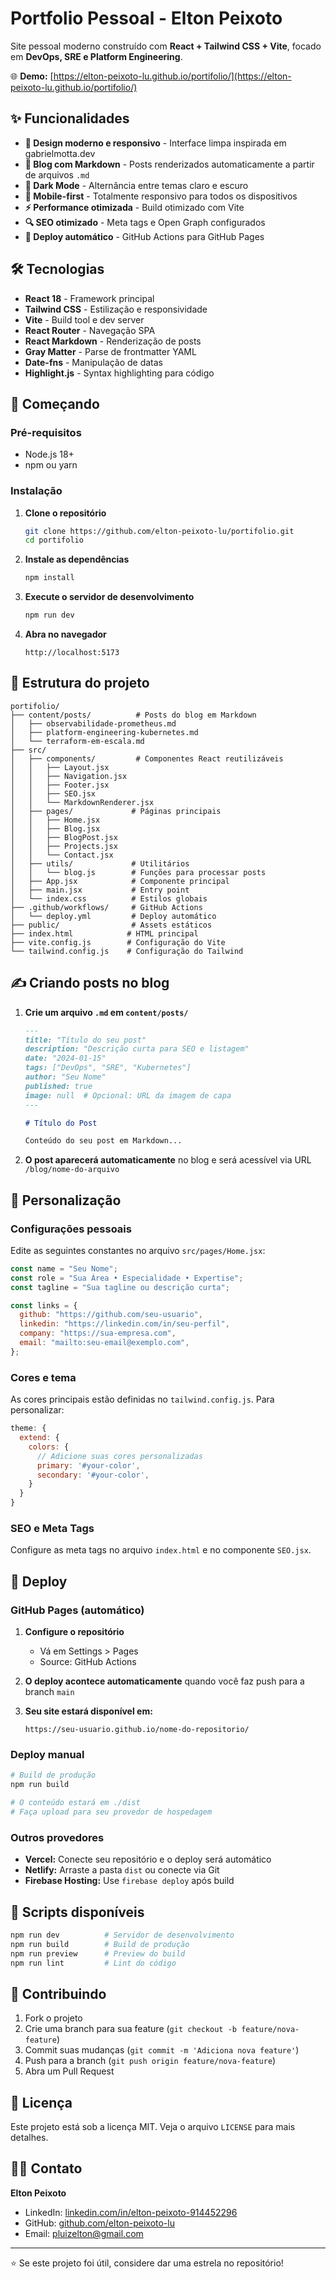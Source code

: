 # Portfolio Pessoal - Elton Peixoto

Site pessoal moderno construído com **React + Tailwind CSS + Vite**, focado em **DevOps, SRE e Platform Engineering**.

🌐 **Demo:** [https://elton-peixoto-lu.github.io/portifolio/](https://elton-peixoto-lu.github.io/portifolio/)

## ✨ Funcionalidades

- **🎨 Design moderno e responsivo** - Interface limpa inspirada em gabrielmotta.dev
- **📝 Blog com Markdown** - Posts renderizados automaticamente a partir de arquivos `.md`
- **🌙 Dark Mode** - Alternância entre temas claro e escuro
- **📱 Mobile-first** - Totalmente responsivo para todos os dispositivos
- **⚡ Performance otimizada** - Build otimizado com Vite
- **🔍 SEO otimizado** - Meta tags e Open Graph configurados
- **🚀 Deploy automático** - GitHub Actions para GitHub Pages

## 🛠️ Tecnologias

- **React 18** - Framework principal
- **Tailwind CSS** - Estilização e responsividade
- **Vite** - Build tool e dev server
- **React Router** - Navegação SPA
- **React Markdown** - Renderização de posts
- **Gray Matter** - Parse de frontmatter YAML
- **Date-fns** - Manipulação de datas
- **Highlight.js** - Syntax highlighting para código

## 🚀 Começando

### Pré-requisitos

- Node.js 18+
- npm ou yarn

### Instalação

1. **Clone o repositório**
   ```bash
   git clone https://github.com/elton-peixoto-lu/portifolio.git
   cd portifolio
   ```

2. **Instale as dependências**
   ```bash
   npm install
   ```

3. **Execute o servidor de desenvolvimento**
   ```bash
   npm run dev
   ```

4. **Abra no navegador**
   ```
   http://localhost:5173
   ```

## 📁 Estrutura do projeto

```
portifolio/
├── content/posts/          # Posts do blog em Markdown
│   ├── observabilidade-prometheus.md
│   ├── platform-engineering-kubernetes.md
│   └── terraform-em-escala.md
├── src/
│   ├── components/         # Componentes React reutilizáveis
│   │   ├── Layout.jsx
│   │   ├── Navigation.jsx
│   │   ├── Footer.jsx
│   │   ├── SEO.jsx
│   │   └── MarkdownRenderer.jsx
│   ├── pages/             # Páginas principais
│   │   ├── Home.jsx
│   │   ├── Blog.jsx
│   │   ├── BlogPost.jsx
│   │   ├── Projects.jsx
│   │   └── Contact.jsx
│   ├── utils/             # Utilitários
│   │   └── blog.js        # Funções para processar posts
│   ├── App.jsx            # Componente principal
│   ├── main.jsx           # Entry point
│   └── index.css          # Estilos globais
├── .github/workflows/     # GitHub Actions
│   └── deploy.yml         # Deploy automático
├── public/                # Assets estáticos
├── index.html            # HTML principal
├── vite.config.js        # Configuração do Vite
└── tailwind.config.js    # Configuração do Tailwind
```

## ✍️ Criando posts no blog

1. **Crie um arquivo `.md` em `content/posts/`**
   ```markdown
   ---
   title: "Título do seu post"
   description: "Descrição curta para SEO e listagem"
   date: "2024-01-15"
   tags: ["DevOps", "SRE", "Kubernetes"]
   author: "Seu Nome"
   published: true
   image: null  # Opcional: URL da imagem de capa
   ---

   # Título do Post

   Conteúdo do seu post em Markdown...
   ```

2. **O post aparecerá automaticamente** no blog e será acessível via URL `/blog/nome-do-arquivo`

## 🎨 Personalização

### Configurações pessoais

Edite as seguintes constantes no arquivo `src/pages/Home.jsx`:

```javascript
const name = "Seu Nome";
const role = "Sua Área • Especialidade • Expertise";
const tagline = "Sua tagline ou descrição curta";

const links = {
  github: "https://github.com/seu-usuario",
  linkedin: "https://linkedin.com/in/seu-perfil",
  company: "https://sua-empresa.com",
  email: "mailto:seu-email@exemplo.com",
};
```

### Cores e tema

As cores principais estão definidas no `tailwind.config.js`. Para personalizar:

```javascript
theme: {
  extend: {
    colors: {
      // Adicione suas cores personalizadas
      primary: '#your-color',
      secondary: '#your-color',
    }
  }
}
```

### SEO e Meta Tags

Configure as meta tags no arquivo `index.html` e no componente `SEO.jsx`.

## 🚀 Deploy

### GitHub Pages (automático)

1. **Configure o repositório**
   - Vá em Settings > Pages
   - Source: GitHub Actions

2. **O deploy acontece automaticamente** quando você faz push para a branch `main`

3. **Seu site estará disponível em:**
   ```
   https://seu-usuario.github.io/nome-do-repositorio/
   ```

### Deploy manual

```bash
# Build de produção
npm run build

# O conteúdo estará em ./dist
# Faça upload para seu provedor de hospedagem
```

### Outros provedores

- **Vercel:** Conecte seu repositório e o deploy será automático
- **Netlify:** Arraste a pasta `dist` ou conecte via Git
- **Firebase Hosting:** Use `firebase deploy` após build

## 📝 Scripts disponíveis

```bash
npm run dev          # Servidor de desenvolvimento
npm run build        # Build de produção
npm run preview      # Preview do build
npm run lint         # Lint do código
```

## 🤝 Contribuindo

1. Fork o projeto
2. Crie uma branch para sua feature (`git checkout -b feature/nova-feature`)
3. Commit suas mudanças (`git commit -m 'Adiciona nova feature'`)
4. Push para a branch (`git push origin feature/nova-feature`)
5. Abra um Pull Request

## 📄 Licença

Este projeto está sob a licença MIT. Veja o arquivo `LICENSE` para mais detalhes.

## 🙋‍♂️ Contato

**Elton Peixoto**
- LinkedIn: [linkedin.com/in/elton-peixoto-914452296](https://www.linkedin.com/in/elton-peixoto-914452296/)
- GitHub: [github.com/elton-peixoto-lu](https://github.com/elton-peixoto-lu)
- Email: pluizelton@gmail.com

---

⭐ Se este projeto foi útil, considere dar uma estrela no repositório!
